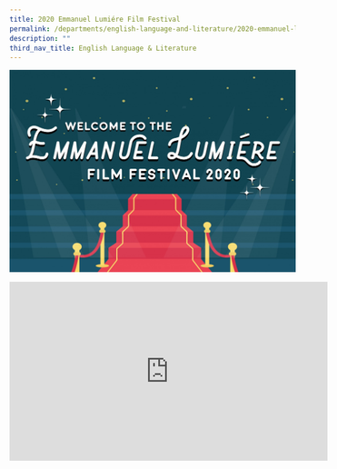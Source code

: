 ```yaml
---
title: 2020 Emmanuel Lumiére Film Festival
permalink: /departments/english-language-and-literature/2020-emmanuel-lumiere-film-festival/
description: ""
third_nav_title: English Language & Literature
---
```

![](/images/ELFF%20Welcome%20copy%201.jpeg)

<div align="center"><iframe width="560" height="315" src="https://www.youtube.com/embed/QIdebHNRUew" title="YouTube video player" frameborder="0" allow="accelerometer; autoplay; clipboard-write; encrypted-media; gyroscope; picture-in-picture; web-share" allowfullscreen></iframe></div>
